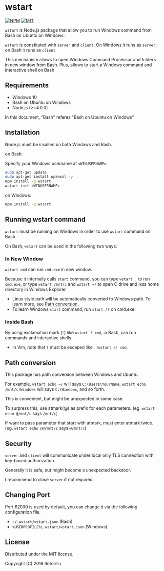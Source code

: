 # wstart

[![NPM](https://img.shields.io/npm/v/wstart.svg)](https://www.npmjs.com/package/wstart)
[![MIT](https://img.shields.io/badge/license-MIT-blue.svg)](https://opensource.org/licenses/MIT)

`wstart` is Node.js package that allow you to run Windows command from Bash
on Ubuntu on Windows.

`wstart` is constituted with `server` and `client`. On Windows it runs as
`server`, on Bash it runs as `client`.

This mechanism allows to open Windows Command Processor and folders in new
window from Bash. Plus, allows to start a Windows command and interactive shell
on Bash.

## Requirements

- Windows 10
- Bash on Ubuntu on Windows
- Node.js (>=4.0.0)

In this document, "Bash" referes "Bash on Ubuntu on Windows"

## Installation

Node.js must be insalled on both Windows and Bash.

on Bash:

Specify your Windows username at `<WINUSERNAME>`.

```bash
sudo apt-get update
sudo apt-get install openssl -y
npm install -g wstart
wstart-init <WINUSERNAME>
```

on Windows:

```bash
npm install -g wstart
```

## Running wstart command

`wstart` must be running on Windows in order to use `wstart` command on Bash.

On Bash, `wstart` can be used in the following two ways:

### In New Window

`wstart cmd` can run `cmd.exe` in new window. 

Because it internally calls `start` command, you can type `wstart .` to run
`cmd.exe`, or type `wstart /mnt/c` and `wstart ~/` to open C drive and lxss home
directory in Windows Explorer.

- Linux style path will be automatically converted to Windows path. To learn more,
see [Path conversion](#path-conversion).
- To learn Windows `start` command, run `start /?` on cmd.exe.

### Inside Bash

By using exclamation mark (`!`) like `wstart ! cmd`, in Bash, can run commands
and interactive shells.

- In Vim, note that `!` must be escaped like `:!wstart \! cmd`.

## Path conversion

This package has path conversion between Windows and Ubuntu.

For example, `wstart echo ~/` will says `C:\Users\YourName`,
 `wstart echo /mnt/c/Windows` will says `C:\Windows`, and so forth.

This is convenient, but might be unexpected in some case.

To surpress this, use atmark(@) as prefix for each parameters.
(eg. `wstart echo @/mnt/c` says `/mnt/c`)

If want to pass parameter that start with atmark, must enter atmark twice.
(eg. `wstart echo @@/mnt/c` says `@/mnt/c`)

## Security

`server` and `client` will communicate under local only TLS connection with
key-based authorization. 

Generally it is safe, but might become a unexpected backdoor.

I recommend to close `server` if not required.

## Changing Port

Port 62000 is used by default, you can change it via the following configuration file.

- `~/.wstart/wstart.json` (Bash)
- `%USERPROFILE%\.wstart/wstart.json` (Windows)

## License

Distributed under the MIT license.

Copyright (C) 2016 Retorillo
